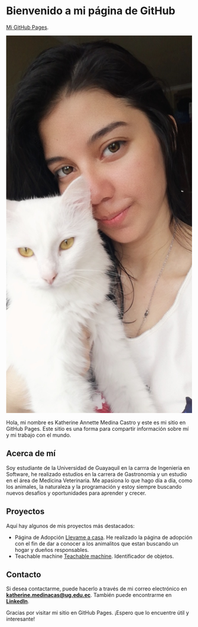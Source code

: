 # Bienvenido a mi página de GitHub

[Mi GitHub Pages](https://github.com/KatherineMedina55).

![](Snapchat-1876529895.jpg)

Hola, mi nombre es Katherine Annette Medina Castro y este es mi sitio en GitHub Pages. Este sitio es una forma para compartir información sobre mí y mi trabajo con el mundo.

## Acerca de mí

Soy estudiante de la Universidad de Guayaquil en la carrra de Ingenieria en Software, he realizado estudios en la carrera de Gastronomía y un estudio en el área de Medicina Veterinaria. Me apasiona lo que hago día a día, como los animales, la naturaleza y la programación y estoy siempre buscando nuevos desafíos y oportunidades para aprender y crecer.


## Proyectos

Aquí hay algunos de mis proyectos más destacados:

* Página de Adopción [Llevame a casa](https://katherinemedina55.github.io/kmedina.github.io/). He realizado la página de adopción con el fin de dar a conocer a los animalitos que estan buscando un hogar y dueños responsables.
* Teachable machine [Teachable machine](https://teachablemachine.withgoogle.com/models/yw6Ah5jSM/). Identificador de objetos.


## Contacto

Si desea contactarme, puede hacerlo a través de mi correo electrónico en **katherine.medinacas@ug.edu.ec**. También puede encontrarme en **[LinkedIn](https://www.linkedin.com/in/katherine-medina-/)**.




Gracias por visitar mi sitio en GitHub Pages. ¡Espero que lo encuentre útil y interesante!
